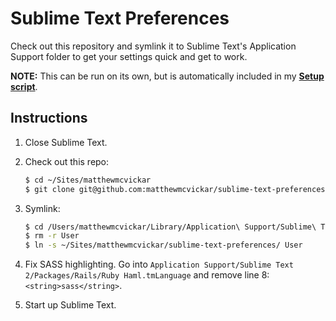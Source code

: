 # Sublime Text Preferences

Check out this repository and symlink it to Sublime Text's Application Support folder to get your settings quick and get to work.

**NOTE:** This can be run on its own, but is automatically included in my **[Setup script](https://github.com/matthewmcvickar/setup)**.

## Instructions

1. Close Sublime Text.

1. Check out this repo:

    ```sh
    $ cd ~/Sites/matthewmcvickar
    $ git clone git@github.com:matthewmcvickar/sublime-text-preferences.git
    ```

1. Symlink:

    ```sh
    $ cd /Users/matthewmcvickar/Library/Application\ Support/Sublime\ Text\ 2/Packages
    $ rm -r User
    $ ln -s ~/Sites/matthewmcvickar/sublime-text-preferences/ User
    ```

1. Fix SASS highlighting. Go into `Application Support/Sublime Text 2/Packages/Rails/Ruby Haml.tmLanguage` and remove line 8: `<string>sass</string>`.

1. Start up Sublime Text.
